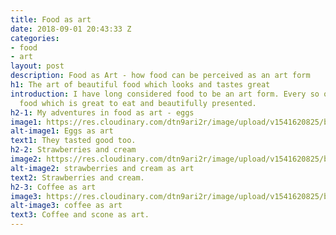 ```yaml
---
title: Food as art
date: 2018-09-01 20:43:33 Z
categories:
- food
- art
layout: post
description: Food as Art - how food can be perceived as an art form
h1: The art of beautiful food which looks and tastes great
introduction: I have long considered food to be an art form. Every so often I find
  food which is great to eat and beautifully presented.
h2-1: My adventures in food as art - eggs
image1: https://res.cloudinary.com/dtn9ari2r/image/upload/v1541620825/blog/September_17__2017_at_0140PM.jpg
alt-image1: Eggs as art
text1: They tasted good too.
h2-2: Strawberries and cream
image2: https://res.cloudinary.com/dtn9ari2r/image/upload/v1541620825/blog/August_13__2017_at_0232PM.jpg
alt-image2: strawberries and cream as art
text2: Strawberries and cream.
h2-3: Coffee as art
image3: https://res.cloudinary.com/dtn9ari2r/image/upload/v1541620825/blog/May_18__2018_at_0122PM.jpg
alt-image3: coffee as art
text3: Coffee and scone as art.
---
```


